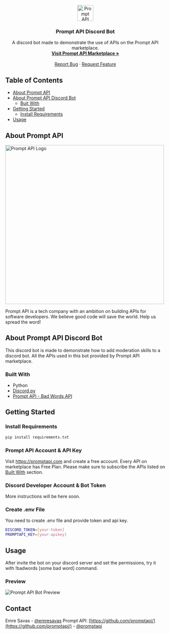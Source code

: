 <p align="center">
  <img src="https://cache.promptapi.com/assets/logo/logo.png" alt="Prompt API Logo" height="50">
  <h3 align="center">Prompt API Discord Bot</h3>

  <p align="center">
    A discord bot made to demonstrate the use of APIs on the Prompt API marketplace.
    <br />
    <a href="https://promptapi.com/"><strong>Visit Prompt API Marketplace »</strong></a>
    <br />
    <br />
    <a href="https://github.com/emresavas/promptapi-discord-bot/issues">Report Bug</a>
    ·
    <a href="https://github.com/emresavas/promptapi-discord-bot/issues">Request Feature</a>
  </p>
</p>

<!-- TABLE OF CONTENTS -->
## Table of Contents
* [About Prompt API](#about-prompt-api)
* [About Prompt API Discord Bot](#about-prompt-api-discord-bot)
  * [Buit With](#built-with)
* [Getting Started](#getting-started)
  * [Install Requirements](#install-requirements)
* [Usage](#usage)

## About Prompt API
<img src="https://assets.promptapi.com/blog/marketplace.png" alt="Prompt API Logo" width="500">

Prompt API is a tech company with an ambition on building APIs for software developers. We believe good code will save the world. Help us spread the word!

## About Prompt API Discord Bot
This discord bot is made to demonstrate how to add moderation skills to a discord bot. All the APIs used in this bot provided by Prompt API marketplace.

### Built With
* Python
* [Discord.py](https://discordpy.readthedocs.io/en/latest/)
* [Prompt API - Bad Words API](https://promptapi.com/marketplace/description/bad_words-api)


## Getting Started
### Install Requirements
```sh
pip install requirements.txt 
```
### Prompt API Account & API Key
Visit https://promptapi.com and create a free account. Every API on marketplace has Free Plan. Please make sure to subscribe the APIs listed on [Built With](#built-with) section.

### Discord Developer Account & Bot Token
More instructions will be here soon.

### Create .env File
You need to create .env file and provide token and api key.
```sh
DISCORD_TOKEN=[your-token]
PROMPTAPI_KEY=[your-apikey]
```

## Usage
After invite the bot on your discord server and set the permissions, try it with !badwords [some bad word] command.
### Preview
<img src="https://i.imgur.com/xf0bFia.png" alt="Prompt API Bot Preview">


## Contact

Emre Savas - [@emresavas](https://twitter.com/emresavas)
Prompt API: [https://github.com/promptapi/](https://github.com/promptapi/) - [@promptapi](https://twitter.com/promptapi/)
